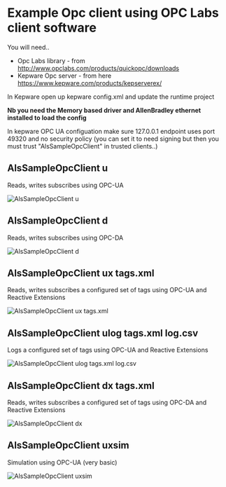 # Example Opc client using OPC Labs client software

You will need.. 

* Opc Labs library - from http://www.opclabs.com/products/quickopc/downloads
* Kepware Opc server - from here https://www.kepware.com/products/kepserverex/

In Kepware open up kepware config.xml and update the runtime project 

**Nb you need the Memory based driver and AllenBradley ethernet installed to load the config**

In kepware OPC UA configuation make sure 127.0.0.1 endpoint uses port 49320 and no security policy (you can set it to need signing but then you must trust "AlsSampleOpcClient" in trusted clients..)

## AlsSampleOpcClient u

Reads, writes subscribes using OPC-UA

![AlsSampleOpcClient u](https://raw.githubusercontent.com/gilesbradshaw/OpcClient/master/u.PNG "AlsSampleOpcClient u")

## AlsSampleOpcClient d

Reads, writes subscribes using OPC-DA

![AlsSampleOpcClient d](https://raw.githubusercontent.com/gilesbradshaw/OpcClient/master/d.PNG "AlsSampleOpcClient d")

## AlsSampleOpcClient ux tags.xml

Reads, writes subscribes a configured set of tags using OPC-UA and Reactive Extensions

![AlsSampleOpcClient ux tags.xml](https://raw.githubusercontent.com/gilesbradshaw/OpcClient/master/ux.PNG "AlsSampleOpcClient ux tags.xml")

## AlsSampleOpcClient ulog tags.xml log.csv

Logs a configured set of tags using OPC-UA and Reactive Extensions

![AlsSampleOpcClient ulog tags.xml log.csv](https://raw.githubusercontent.com/gilesbradshaw/OpcClient/master/ulog.PNG "AlsSampleOpcClient ulog tags.xml log.csv")


## AlsSampleOpcClient dx tags.xml

Reads, writes subscribes a configured set of tags using OPC-DA and Reactive Extensions

![AlsSampleOpcClient dx](https://raw.githubusercontent.com/gilesbradshaw/OpcClient/master/dx.PNG "AlsSampleOpcClient dx")

## AlsSampleOpcClient uxsim

Simulation using OPC-UA (very basic)

![AlsSampleOpcClient uxsim](https://raw.githubusercontent.com/gilesbradshaw/OpcClient/master/uxsim.PNG "AlsSampleOpcClient uxsim")




